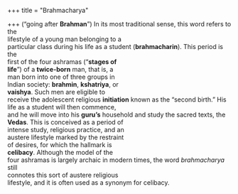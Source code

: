 +++
title = "Brahmacharya"

+++
(“going after **Brahman**”) In its most traditional sense, this word refers to the  
lifestyle of a young man belonging to a  
particular class during his life as a student (**brahmacharin**). This period is the  
first of the four ashramas (“**stages of**  
**life**”) of a **twice-born** man, that is, a  
man born into one of three groups in  
Indian society: **brahmin**, **kshatriya**, or  
**vaishya**. Such men are eligible to  
receive the adolescent religious **initiation** known as the “second birth.” His  
life as a student will then commence,  
and he will move into his **guru’s** household and study the sacred texts, the  
**Vedas**. This is conceived as a period of  
intense study, religious practice, and an  
austere lifestyle marked by the restraint  
of desires, for which the hallmark is  
**celibacy**. Although the model of the  
four ashramas is largely archaic in modern times, the word *brahmacharya* still  
connotes this sort of austere religious  
lifestyle, and it is often used as a synonym for celibacy.